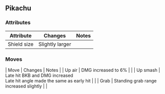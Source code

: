 ## Pikachu
### Attributes
| Attribute | Changes | Notes |
| --- | --- | --- |
| Shield size | Slightly larger | |

### Moves
| Move | Changes | Notes |
| Up air | DMG increased to 6% | |
| Up smash | Late hit BKB and DMG increased <br>Late hit angle made the same as early hit | |
| Grab | Standing grab range increased slightly | |
